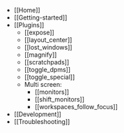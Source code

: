 - [[Home]]
- [[Getting-started]]
- [[Plugins]]
    - [[expose]]
    - [[layout_center]]
    - [[lost_windows]]
    - [[magnify]]
    - [[scratchpads]]
    - [[toggle_dpms]]
    - [[toggle_special]]
    - Multi screen:
        - [[monitors]]
        - [[shift_monitors]]
        - [[workspaces_follow_focus]]
- [[Development]]
- [[Troubleshooting]]


